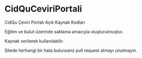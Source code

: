 # CidQuCeviriPortali
CidQu Çeviri Portalı Açık Kaynak Kodları

Eğitim ve bulut üzerinde saklama amacıyla oluşturulmuştur.

Kaynak verilerek kullanılabilir.

Sitede herhangi bir hata bulursıanz pull request atmayı unutmayın.
